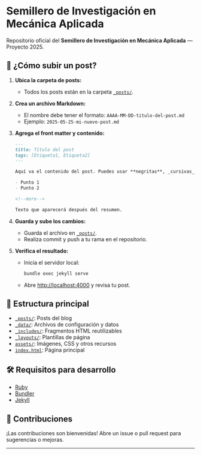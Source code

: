 # Semillero de Investigación en Mecánica Aplicada


Repositorio oficial del <strong>Semillero de Investigación en Mecánica Aplicada</strong> — Proyecto 2025.

## 🚀 ¿Cómo subir un post?

1. **Ubica la carpeta de posts:**
   - Todos los posts están en la carpeta [`_posts/`](./_posts/).

2. **Crea un archivo Markdown:**
   - El nombre debe tener el formato: `AAAA-MM-DD-titulo-del-post.md`
   - Ejemplo: `2025-05-25-mi-nuevo-post.md`

3. **Agrega el front matter y contenido:**
   ```markdown
   ---
   title: Título del post
   tags: [Etiqueta1, Etiqueta2]
   ---
   
   Aquí va el contenido del post. Puedes usar **negritas**, _cursivas_, listas, imágenes, ecuaciones, etc.
   
   - Punto 1
   - Punto 2
   
   <!--more-->
   
   Texto que aparecerá después del resumen.
   ```

4. **Guarda y sube los cambios:**
   - Guarda el archivo en [`_posts/`](./_posts/).
   - Realiza commit y push a tu rama en el repositorio.

5. **Verifica el resultado:**
   - Inicia el servidor local:
     ```bash
     bundle exec jekyll serve
     ```
   - Abre [http://localhost:4000](http://localhost:4000) y revisa tu post.

## 📁 Estructura principal

- [`_posts/`](./_posts/): Posts del blog
- [`_data/`](./_data/): Archivos de configuración y datos
- [`_includes/`](./_includes/): Fragmentos HTML reutilizables
- [`_layouts/`](./_layouts/): Plantillas de página
- [`assets/`](./assets/): Imágenes, CSS y otros recursos
- [`index.html`](./index.html): Página principal

## 🛠️ Requisitos para desarrollo

- [Ruby](https://www.ruby-lang.org/)
- [Bundler](https://bundler.io/)
- [Jekyll](https://jekyllrb.com/)

## 🤝 Contribuciones

¡Las contribuciones son bienvenidas! Abre un issue o pull request para sugerencias o mejoras.

---

